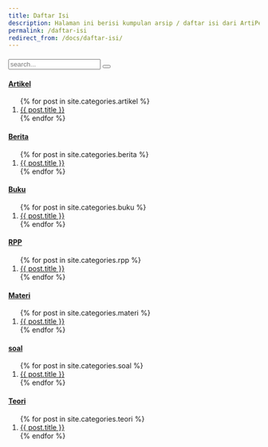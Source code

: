 ```yaml
---
title: Daftar Isi
description: Halaman ini berisi kumpulan arsip / daftar isi dari ArtiPedia. Anda juga bisa berkontribusi dengan menulis artikel di ArtiPedia.
permalink: /daftar-isi
redirect_from: /docs/daftar-isi/
---
```


<div id="search-container" style="margin-top:20px">
        <form id="search-input" role="search" method="get" action="{{ site.baseurl }}/search/">
        <input type="text" id="search-input" name="cari" placeholder="search..."/>
        <button type="submit" title="Submit your search query." class="searchbox__submit">
        <i class="fa fa-search" aria-hidden="true"></i>
</button></form>
              </div>

<h4><a href="https://artipedia.id/artikel" title="Kumpulan Artikel">Artikel</a></h4>
<ol class="arti">
{% for post in site.categories.artikel %}
<li class="{% if page.title == post.title %}current{% endif %}">
<a href="{{ post.url }}" title="{{ post.title }}">{{ post.title }}</a>
</li>  {% endfor %}
</ol>
<h4><a href="https://artipedia.id/berita" title="Kumpulan Berita">Berita</a></h4>
<ol class="arti">
{% for post in site.categories.berita %}
<li class="{% if page.title == post.title %}current{% endif %}">
<a href="{{ post.url }}" title="{{ post.title }}">{{ post.title }}</a>
</li>  {% endfor %}
</ol>
<h4><a href="https://artipedia.id/buku" title="Kumpulan Buku">Buku</a></h4>
<ol class="arti">
{% for post in site.categories.buku %}
<li class="{% if page.title == post.title %}current{% endif %}">
<a href="{{ post.url }}" title="{{ post.title }}">{{ post.title }}</a>
</li>
{% endfor %}
</ol>
 <h4><a href="https://artipedia.id/rpp" title="Kumpulan RPP">RPP</a></h4>
<ol class="arti">
{% for post in site.categories.rpp %}
<li class="{% if page.title == post.title %}current{% endif %}">
<a href="{{ post.url }}" title="{{ post.title }}">{{ post.title }}</a>
</li>  {% endfor %}
</ol>
  <h4><a href="https://artipedia.id/docs/materi" title="Kumpulan Materi">Materi</a></h4>
<ol class="arti">
{% for post in site.categories.materi %}
<li class="{% if page.title == post.title %}current{% endif %}">
<a href="{{ post.url }}" title="{{ post.title }}">{{ post.title }}</a>
</li>  {% endfor %}
</ol>
  <h4><a href="https://artipedia.id/soal" title="Kumpulan Soal">soal</a></h4>
<ol class="arti">
{% for post in site.categories.soal %}
<li class="{% if page.title == post.title %}current{% endif %}">
<a href="{{ post.url }}" title="{{ post.title }}">{{ post.title }}</a>
</li>  {% endfor %}
</ol>
          <h4><a href="https://artipedia.id/teori" title="Kumpulan Teori">Teori</a></h4>
<ol class="arti">
{% for post in site.categories.teori %}
<li class="{% if page.title == post.title %}current{% endif %}">
<a href="{{ post.url }}" title="{{ post.title }}">{{ post.title }}</a>
</li>  {% endfor %}
</ol>

